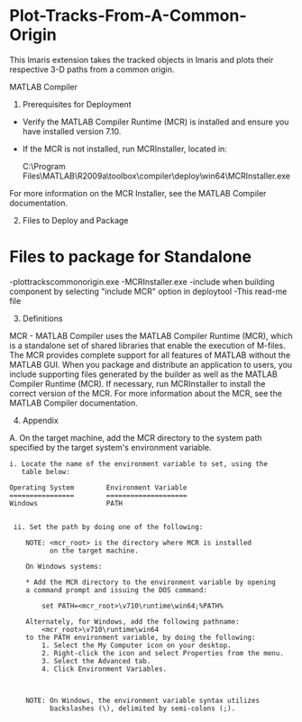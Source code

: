 # Plot-Tracks-From-A-Common-Origin
 This Imaris extension takes the tracked objects in Imaris and plots their respective 3-D paths from a common origin.  

MATLAB Compiler

1. Prerequisites for Deployment 

* Verify the MATLAB Compiler Runtime (MCR) is installed and ensure you    
  have installed version 7.10.   

* If the MCR is not installed, run MCRInstaller, located in:

  C:\Program Files\MATLAB\R2009a\toolbox\compiler\deploy\win64\MCRInstaller.exe

For more information on the MCR Installer, see the MATLAB Compiler 
documentation.    

2. Files to Deploy and Package

Files to package for Standalone 
================================
-plottrackscommonorigin.exe
-MCRInstaller.exe 
   -include when building component by selecting "include MCR" option 
    in deploytool
-This read-me file 

3. Definitions

MCR - MATLAB Compiler uses the MATLAB Compiler Runtime (MCR), 
which is a standalone set of shared libraries that enable the execution 
of M-files. The MCR provides complete support for all features of 
MATLAB without the MATLAB GUI. When you package and distribute an 
application to users, you include supporting files generated by the 
builder as well as the MATLAB Compiler Runtime (MCR). If necessary, 
run MCRInstaller to install the correct version of the MCR. For more 
information about the MCR, see the MATLAB Compiler documentation.



4. Appendix 

A. On the target machine, add the MCR directory to the system path    
   specified by the target system's environment variable. 


    i. Locate the name of the environment variable to set, using the  
       table below:

    Operating System        Environment Variable
    ================        ====================
    Windows                 PATH


     ii. Set the path by doing one of the following:

        NOTE: <mcr_root> is the directory where MCR is installed
              on the target machine.         

        On Windows systems:

        * Add the MCR directory to the environment variable by opening 
        a command prompt and issuing the DOS command:

            set PATH=<mcr_root>\v710\runtime\win64;%PATH% 

        Alternately, for Windows, add the following pathname:
            <mcr_root>\v710\runtime\win64
        to the PATH environment variable, by doing the following:
            1. Select the My Computer icon on your desktop.
            2. Right-click the icon and select Properties from the menu.
            3. Select the Advanced tab.
            4. Click Environment Variables.  



        NOTE: On Windows, the environment variable syntax utilizes 
              backslashes (\), delimited by semi-colons (;). 
